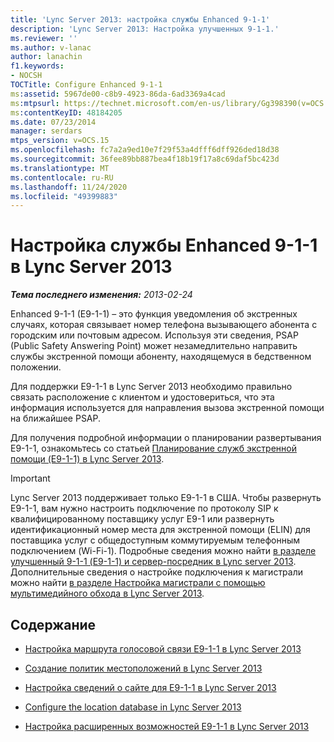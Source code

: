 ```yaml
---
title: 'Lync Server 2013: настройка службы Enhanced 9-1-1'
description: 'Lync Server 2013: Настройка улучшенных 9-1-1.'
ms.reviewer: ''
ms.author: v-lanac
author: lanachin
f1.keywords:
- NOCSH
TOCTitle: Configure Enhanced 9-1-1
ms:assetid: 5967de00-c8b9-4923-86da-6ad3369a4cad
ms:mtpsurl: https://technet.microsoft.com/en-us/library/Gg398390(v=OCS.15)
ms:contentKeyID: 48184205
ms.date: 07/23/2014
manager: serdars
mtps_version: v=OCS.15
ms.openlocfilehash: fc7a2a9ed10e7f29f53a4dfff6dff926ded18d38
ms.sourcegitcommit: 36fee89bb887bea4f18b19f17a8c69daf5bc423d
ms.translationtype: MT
ms.contentlocale: ru-RU
ms.lasthandoff: 11/24/2020
ms.locfileid: "49399883"
---
```

# <a name="configure-enhanced-9-1-1-in-lync-server-2013"></a>Настройка службы Enhanced 9-1-1 в Lync Server 2013

<div data-xmlns="http://www.w3.org/1999/xhtml">

<div class="topic" data-xmlns="http://www.w3.org/1999/xhtml" data-msxsl="urn:schemas-microsoft-com:xslt" data-cs="https://msdn.microsoft.com/">

<div data-asp="https://msdn2.microsoft.com/asp">



</div>

<div id="mainSection">

<div id="mainBody">

<span> </span>

_**Тема последнего изменения:** 2013-02-24_

Enhanced 9-1-1 (E9-1-1) – это функция уведомления об экстренных случаях, которая связывает номер телефона вызывающего абонента с городским или почтовым адресом. Используя эти сведения, PSAP (Public Safety Answering Point) может незамедлительно направить службы экстренной помощи абоненту, находящемуся в бедственном положении.

Для поддержки E9-1-1 в Lync Server 2013 необходимо правильно связать расположение с клиентом и удостовериться, что эта информация используется для направления вызова экстренной помощи на ближайшее PSAP.

Для получения подробной информации о планировании развертывания E9-1-1, ознакомьтесь со статьей [Планирование служб экстренной помощи (E9-1-1) в Lync Server 2013](lync-server-2013-planning-for-emergency-services-e9-1-1.md).

<div>


> [!IMPORTANT]  
> Lync Server 2013 поддерживает только E9-1-1 в США. Чтобы развернуть E9-1-1, вам нужно настроить подключение по протоколу SIP к квалифицированному поставщику услуг E9-1 или развернуть идентификационный номер места для экстренной помощи (ELIN) для поставщика услуг с общедоступным коммутируемым телефонным подключением (Wi-Fi-1). Подробные сведения можно найти <A href="lync-server-2013-enhanced-9-1-1-e9-1-1-and-mediation-server.md">в разделе улучшенный 9-1-1 (E9-1-1) и сервер-посредник в Lync server 2013</A>. Дополнительные сведения о настройке подключения к магистрали можно найти <A href="lync-server-2013-configure-a-trunk-with-media-bypass.md">в разделе Настройка магистрали с помощью мультимедийного обхода в Lync Server 2013</A>.



</div>

<div>

## <a name="in-this-section"></a>Содержание

  - [Настройка маршрута голосовой связи E9-1-1 в Lync Server 2013](lync-server-2013-configure-an-e9-1-1-voice-route.md)

  - [Создание политик местоположений в Lync Server 2013](lync-server-2013-create-location-policies.md)

  - [Настройка сведений о сайте для E9-1-1 в Lync Server 2013](lync-server-2013-configure-site-information-for-e9-1-1.md)

  - [Configure the location database in Lync Server 2013](lync-server-2013-configure-the-location-database.md)

  - [Настройка расширенных возможностей E9-1-1 в Lync Server 2013](lync-server-2013-configure-advanced-e9-1-1-features.md)

</div>

</div>

<span> </span>

</div>

</div>

</div>

